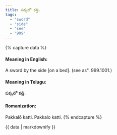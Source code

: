 ```yaml
---
title: పక్కలో కత్తి.
tags:
  - "sword"
  - "side"
  - "see"
  - "999"
---
```


{% capture data %}
#### Meaning in English:
A sword by the side [on a bed].
(see as". 999.1001.)

#### Meaning in Telugu:
పక్కలో కత్తి.

#### Romanization:
Pakkalō katti.
Pakkalo katti.
{% endcapture %}

{{ data | markdownify }}

